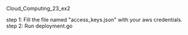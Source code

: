Cloud_Computing_23_ex2

step 1: Fill the file named "access_keys.json" with your aws credentials.
step 2: Run deployment.go